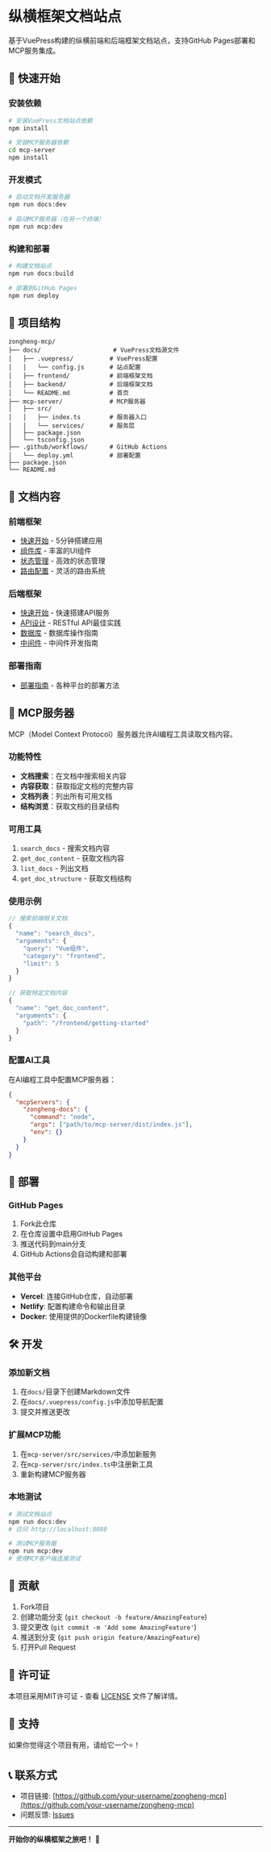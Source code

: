 # 纵横框架文档站点

基于VuePress构建的纵横前端和后端框架文档站点，支持GitHub Pages部署和MCP服务集成。

## 🚀 快速开始

### 安装依赖

```bash
# 安装VuePress文档站点依赖
npm install

# 安装MCP服务器依赖
cd mcp-server
npm install
```

### 开发模式

```bash
# 启动文档开发服务器
npm run docs:dev

# 启动MCP服务器（在另一个终端）
npm run mcp:dev
```

### 构建和部署

```bash
# 构建文档站点
npm run docs:build

# 部署到GitHub Pages
npm run deploy
```

## 📁 项目结构

```
zongheng-mcp/
├── docs/                    # VuePress文档源文件
│   ├── .vuepress/          # VuePress配置
│   │   └── config.js       # 站点配置
│   ├── frontend/           # 前端框架文档
│   ├── backend/            # 后端框架文档
│   └── README.md           # 首页
├── mcp-server/             # MCP服务器
│   ├── src/
│   │   ├── index.ts        # 服务器入口
│   │   └── services/       # 服务层
│   ├── package.json
│   └── tsconfig.json
├── .github/workflows/      # GitHub Actions
│   └── deploy.yml          # 部署配置
├── package.json
└── README.md
```

## 📖 文档内容

### 前端框架
- [快速开始](/frontend/getting-started) - 5分钟搭建应用
- [组件库](/frontend/components) - 丰富的UI组件
- [状态管理](/frontend/state-management) - 高效的状态管理
- [路由配置](/frontend/routing) - 灵活的路由系统

### 后端框架
- [快速开始](/backend/getting-started) - 快速搭建API服务
- [API设计](/backend/api-design) - RESTful API最佳实践
- [数据库](/backend/database) - 数据库操作指南
- [中间件](/backend/middleware) - 中间件开发指南

### 部署指南
- [部署指南](/deployment) - 各种平台的部署方法

## 🔧 MCP服务器

MCP（Model Context Protocol）服务器允许AI编程工具读取文档内容。

### 功能特性

- **文档搜索**：在文档中搜索相关内容
- **内容获取**：获取指定文档的完整内容
- **文档列表**：列出所有可用文档
- **结构浏览**：获取文档的目录结构

### 可用工具

1. `search_docs` - 搜索文档内容
2. `get_doc_content` - 获取文档内容
3. `list_docs` - 列出文档
4. `get_doc_structure` - 获取文档结构

### 使用示例

```typescript
// 搜索前端相关文档
{
  "name": "search_docs",
  "arguments": {
    "query": "Vue组件",
    "category": "frontend",
    "limit": 5
  }
}

// 获取特定文档内容
{
  "name": "get_doc_content",
  "arguments": {
    "path": "/frontend/getting-started"
  }
}
```

### 配置AI工具

在AI编程工具中配置MCP服务器：

```json
{
  "mcpServers": {
    "zongheng-docs": {
      "command": "node",
      "args": ["path/to/mcp-server/dist/index.js"],
      "env": {}
    }
  }
}
```

## 🚀 部署

### GitHub Pages

1. Fork此仓库
2. 在仓库设置中启用GitHub Pages
3. 推送代码到main分支
4. GitHub Actions会自动构建和部署

### 其他平台

- **Vercel**: 连接GitHub仓库，自动部署
- **Netlify**: 配置构建命令和输出目录
- **Docker**: 使用提供的Dockerfile构建镜像

## 🛠️ 开发

### 添加新文档

1. 在`docs/`目录下创建Markdown文件
2. 在`docs/.vuepress/config.js`中添加导航配置
3. 提交并推送更改

### 扩展MCP功能

1. 在`mcp-server/src/services/`中添加新服务
2. 在`mcp-server/src/index.ts`中注册新工具
3. 重新构建MCP服务器

### 本地测试

```bash
# 测试文档站点
npm run docs:dev
# 访问 http://localhost:8080

# 测试MCP服务器
npm run mcp:dev
# 使用MCP客户端连接测试
```

## 📝 贡献

1. Fork项目
2. 创建功能分支 (`git checkout -b feature/AmazingFeature`)
3. 提交更改 (`git commit -m 'Add some AmazingFeature'`)
4. 推送到分支 (`git push origin feature/AmazingFeature`)
5. 打开Pull Request

## 📄 许可证

本项目采用MIT许可证 - 查看 [LICENSE](LICENSE) 文件了解详情。

## 🤝 支持

如果你觉得这个项目有用，请给它一个⭐️！

## 📞 联系方式

- 项目链接: [https://github.com/your-username/zongheng-mcp](https://github.com/your-username/zongheng-mcp)
- 问题反馈: [Issues](https://github.com/your-username/zongheng-mcp/issues)

---

**开始你的纵横框架之旅吧！** 🎉

